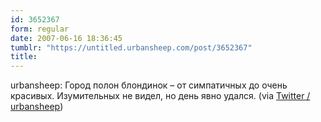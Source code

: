 ```yaml
---
id: 3652367
form: regular
date: 2007-06-16 18:36:45
tumblr: "https://untitled.urbansheep.com/post/3652367"
title:
---
```


<p>urbansheep: Город полон блондинок &ndash; от симпатичных до очень красивых. Изумительных не видел, но день явно удался. (via <a href="http://twitter.com/urbansheep/statuses/107262012">Twitter / urbansheep</a>)</p>

